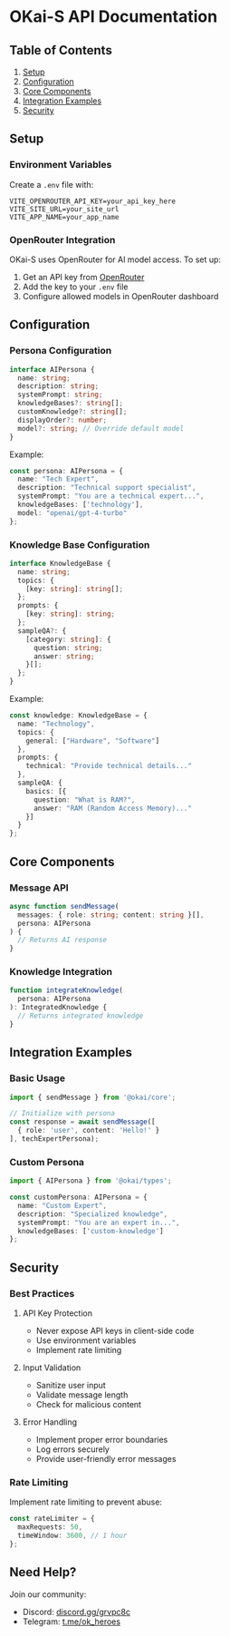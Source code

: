 # OKai-S API Documentation

## Table of Contents

1. [Setup](#setup)
2. [Configuration](#configuration)
3. [Core Components](#core-components)
4. [Integration Examples](#integration-examples)
5. [Security](#security)

## Setup

### Environment Variables

Create a `.env` file with:

```env
VITE_OPENROUTER_API_KEY=your_api_key_here
VITE_SITE_URL=your_site_url
VITE_APP_NAME=your_app_name
```

### OpenRouter Integration

OKai-S uses OpenRouter for AI model access. To set up:

1. Get an API key from [OpenRouter](https://openrouter.ai)
2. Add the key to your `.env` file
3. Configure allowed models in OpenRouter dashboard

## Configuration

### Persona Configuration

```typescript
interface AIPersona {
  name: string;
  description: string;
  systemPrompt: string;
  knowledgeBases?: string[];
  customKnowledge?: string[];
  displayOrder?: number;
  model?: string; // Override default model
}
```

Example:
```typescript
const persona: AIPersona = {
  name: "Tech Expert",
  description: "Technical support specialist",
  systemPrompt: "You are a technical expert...",
  knowledgeBases: ['technology'],
  model: "openai/gpt-4-turbo"
};
```

### Knowledge Base Configuration

```typescript
interface KnowledgeBase {
  name: string;
  topics: {
    [key: string]: string[];
  };
  prompts: {
    [key: string]: string;
  };
  sampleQA?: {
    [category: string]: {
      question: string;
      answer: string;
    }[];
  };
}
```

Example:
```typescript
const knowledge: KnowledgeBase = {
  name: "Technology",
  topics: {
    general: ["Hardware", "Software"]
  },
  prompts: {
    technical: "Provide technical details..."
  },
  sampleQA: {
    basics: [{
      question: "What is RAM?",
      answer: "RAM (Random Access Memory)..."
    }]
  }
};
```

## Core Components

### Message API

```typescript
async function sendMessage(
  messages: { role: string; content: string }[], 
  persona: AIPersona
) {
  // Returns AI response
}
```

### Knowledge Integration

```typescript
function integrateKnowledge(
  persona: AIPersona
): IntegratedKnowledge {
  // Returns integrated knowledge
}
```

## Integration Examples

### Basic Usage

```typescript
import { sendMessage } from '@okai/core';

// Initialize with persona
const response = await sendMessage([
  { role: 'user', content: 'Hello!' }
], techExpertPersona);
```

### Custom Persona

```typescript
import { AIPersona } from '@okai/types';

const customPersona: AIPersona = {
  name: "Custom Expert",
  description: "Specialized knowledge",
  systemPrompt: "You are an expert in...",
  knowledgeBases: ['custom-knowledge']
};
```

## Security

### Best Practices

1. API Key Protection
   - Never expose API keys in client-side code
   - Use environment variables
   - Implement rate limiting

2. Input Validation
   - Sanitize user input
   - Validate message length
   - Check for malicious content

3. Error Handling
   - Implement proper error boundaries
   - Log errors securely
   - Provide user-friendly error messages

### Rate Limiting

Implement rate limiting to prevent abuse:

```typescript
const rateLimiter = {
  maxRequests: 50,
  timeWindow: 3600, // 1 hour
};
```

## Need Help?

Join our community:
- Discord: [discord.gg/grvpc8c](https://discord.gg/grvpc8c)
- Telegram: [t.me/ok_heroes](https://t.me/ok_heroes)
